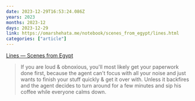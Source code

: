 ```yaml
---
date: 2023-12-29T16:53:24.086Z
years: 2023
months: 2023-12
days: 2023-12-29
link: https://omarshehata.me/notebook/scenes_from_egypt/lines.html
categories: ["article"]
---
```

[Lines — Scenes from Egypt](https://omarshehata.me/notebook/scenes_from_egypt/lines.html)

> If you are loud & obnoxious, you'll most likely get your paperwork done first, because the agent can't focus with all your noise and just wants to finish your stuff quickly & get it over with. Unless it backfires and the agent decides to turn around for a few minutes and sip his coffee while everyone calms down.
